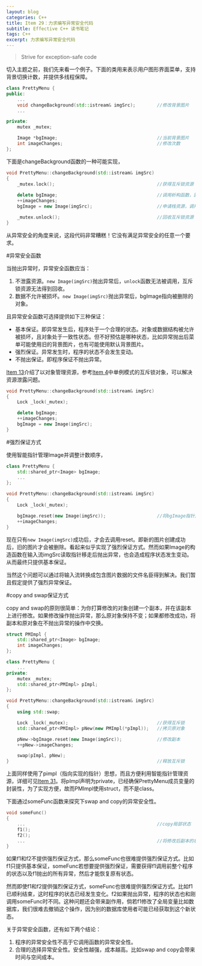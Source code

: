 ```yaml
---
layout: blog
categories: C++
title: Item 29：力求编写异常安全代码
subtitle: Effective C++ 读书笔记
tags: C++
excerpt: 力求编写异常安全代码
---
```


> Strive for exception-safe code


切入主题之前，我们先来看一个例子。下面的类用来表示用户图形界面菜单，支持背景切换计数，并提供多线程保障。

```cpp
class PrettyMenu {
public:
    ...
    void changeBackground(std::istream& imgSrc);        //修改背景图片
    ...

private:
    mutex _mutex;                                       

    Image *bgImage;                                     //当前背景图片
    int imageChanges;                                   //修改次数
};
```

下面是changeBackground函数的一种可能实现，

```cpp
void PrettyMenu::changeBackground(std::istream& imgSrc) 
{
    _mutex.lock();                                      //获得互斥锁资源
    
    delete bgImage;                                     //调用析构函数，回收内存
    ++imageChanges;
    bgImage = new Image(imgSrc);                        //申请栈资源，调用构造函数

    _mutex.unlock();                                    //回收互斥锁资源
}
```

从异常安全的角度来说，这段代码非常糟糕！它没有满足异常安全的任意一个要求。

#异常安全函数

当抛出异常时，异常安全函数应当：

1. 不泄露资源。`new Image(imgSrc)`抛出异常后，`unlock`函数无法被调用，互斥锁资源无法得到回收。
2. 数据不允许被损坏。`new Image(imgSrc)`抛出异常后，bgImage指向被删除的对象。 

且异常安全函数可选择提供如下三种保证：

* 基本保证。即异常发生后，程序处于一个合理的状态。对象或数据结构被允许被损坏，且对象处于一致性状态。但不好预估是哪种状态，比如异常抛出后菜单可能使用旧的背景图片，也有可能使用默认背景图片。
* 强烈保证。异常发生时，程序的状态不会发生变动。
* 不抛出保证。即程序保证不抛出异常。

[Item 13](/2016/02/01/effective-13.html)介绍了以对象管理资源，参考[Item
4](/2016/01/20/effective-4.html)中单例模式的互斥锁对象，可以解决资源泄露问题。

```cpp
void PrettyMenu::changeBackground(std::istream& imgSrc)
{
    Lock _lock(_mutex);

    delete bgImage;
    ++imageChanges;
    bgImage = new Image(imgSrc);
}
```

#强烈保证方式

使用智能指针管理Image并调整计数顺序，

```cpp
class PrettyMenu {
    std::shared_ptr<Image> bgImage;
    ...
};

void PrettyMenu::changeBackground(std::istream& imgSrc)
{
    Lock _lock(_mutex);

    bgImage.reset(new Image(imgSrc));                   //将bgImage指针重置
    ++imageChanges;
}
```

现在只有`new Image(imgSrc)`成功后，才会去调用reset。即新的图片创建成功后，旧的图片才会被删除。看起来似乎实现了强烈保证方式。然而如果Image的构造函数在输入流imgSrc读取指针移走后抛出异常，也会造成程序状态发生变动。从而最终只提供基本保证。

当然这个问题可以通过将输入流转换成包含图片数据的文件名臣得到解决。我们暂且假定提供了强烈异常保证。

#copy and swap保证方式

copy and swap的原则很简单：为你打算修改的对象创建一个副本，并在该副本上进行修改。如果修改操作抛出异常，那么原对象保持不变；如果都修改成功，将副本和原对象在不抛出异常的操作中交换。

```cpp
struct PMImpl {
    std::shared_ptr<Image> bgImage;                     
    int imageChanges;
};

class PrettyMenu {
    ...
private:
    mutex _mutex;
    std::shared_ptr<PMImpl> pImpl;
};

void PrettyMenu::changeBackground(std::istream& imgSrc)
{
    using std::swap;

    Lock _lock(_mutex);                                 //获得互斥锁
    std::shared_ptr<PMImpl> pNew(new PMImpl(*pImpl));   //拷贝原对象

    pNew->bgImage.reset(new Image(imgSrc));             //修改副本
    ++pNew->imageChanges;

    swap(pImpl, pNew);
}                                                       //释放互斥锁
```

上面同样使用了pimpl（指向实现的指针）思想，而且方便利用智能指针管理资源，详细可见[Item 31](/2016/02/19/effective-31.html)。将pImpl声明为private，已经确保PrettyMenu成员变量的封装性，为了实现方便，故而PMImpl使用struct，而不是class。

下面通过someFunc函数来探究下swap and copy的异常安全性。

```cpp
void someFunc()
{
    ...                                                 //copy局部状态
    f1();
    f2();
    ...                                                 //将修改后副本的状态与原状态交换
}
```

如果f1和f2不提供强烈保证方式，那么someFunc也很难提供强烈保证方式。比如f1只提供基本保证，someFunc若想要提供强烈保证，需要获得f1调用前整个程序的状态以及f1抛出的所有异常，然后才能恢复原有状态。

然而即使f1和f2提供强烈保证方式，someFunc也很难提供强烈保证方式。比如f1已顺利结束，这时程序的状态已经发生变化。f2如果抛出异常，程序的状态也和刚调用someFunc时不同。这种问题还会带来副作用，倘若f1修改了全局变量比如数据库，我们很难去撤销这个操作，因为别的数据库使用者可能已经获取到这个新状态。

关于异常安全函数，还有如下两个结论：

1. 程序的异常安全性不高于它调用函数的异常安全性。
2. 合理的选择异常安全性。安全性越强，成本越高。比如swap and copy会带来时间与空间成本。
